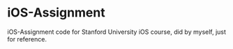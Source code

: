 iOS-Assignment
==============

iOS-Assignment code for Stanford University iOS course, did by myself, just for reference.
